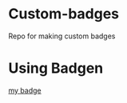 # Custom-badges
Repo for making custom badges

# Using Badgen   
[my badge](https://badgen.net/badge/hello/world/red?icon=github)
